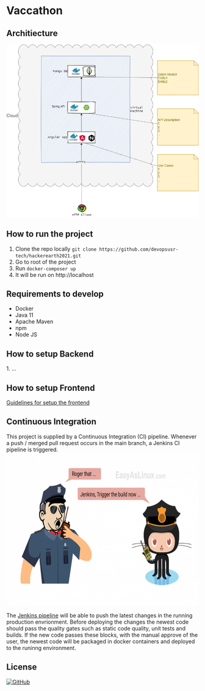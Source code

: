 <h1>Vaccathon</h1>


<h2> Architiecture </h2>

![plot](images/BS-Page.png)

<h2> How to run the project </h2>
<p>

  1. Clone the repo locally `git clone https://github.com/devopsusr-tech/hackerearth2021.git`
  2. Go to root of the project
  3. Run `docker-composer up`
  4. It will be run on http://localhost

</p>

<h2> Requirements to develop </h2>
<p>

  - Docker
  - Java 11
  - Apache Maven
  - npm
  - Node JS
</p>

<h2> How to setup Backend </h2>
1. ...

<h2> How to setup Frontend </h2>
<a href="frontend/vaccathon/README.md">
  Guidelines for setup the frontend
</a>

<h2> Continuous Integration </h2>
  This project is supplied by a Continuous Integration (CI) pipeline. Whenever a push / merged pull request occurs in the main branch, a Jenkins CI pipeline is triggered.
</a>
<br>
<img src="images/jenkins.png" width="600" height="400">

<p>
The <a href="http://3.120.176.45:8080/">Jenkins pipeline</a> will be able to push the latest changes in the running production envrionment. Before deploying the changes the newest code should pass the quality gates such as static code quality, unit tests and builds. If the new code passes these blocks, with the manual approve of the user, the newest code will be packaged in docker containers and deployed to the runinng environment.

</p>

<h2> License </h2>
<a href="https://opensource.org/licenses/MIT">
  <img alt="GitHub" src="https://img.shields.io/github/license/devopsusr-tech/hackerearth2021">
</a>
